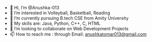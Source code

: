 - 👋 Hi, I’m @Anushka-013
- 👀 I’m interested in Volleyball, Basketball, Reading
- 🌱 I’m currently pursuing B.tech CSE from Amity University
- 📝 My skills are: Java, Python, C++, C, HTML 
- 💞️ I’m looking to collaborate on Web Development Projects
- 📫 How to reach me : through Email: anushkatomar013@gmail.com
  

<!---
Anushka-013/Anushka-013 is a ✨ special ✨ repository because its `README.md` (this file) appears on your GitHub profile.
You can click the Preview link to take a look at your changes.
--->
